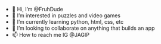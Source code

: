 - 👋 Hi, I’m @FruhDude
- 👀 I’m interested in puzzles and video games
- 🌱 I’m currently learning python, html, css, etc
- 💞️ I’m looking to collaborate on anything that builds an app
- 📫 How to reach me IG @JAGIP

<!---
FruhDude/FruhDude is a ✨ special ✨ repository because its `README.md` (this file) appears on your GitHub profile.
You can click the Preview link to take a look at your changes.
--->
